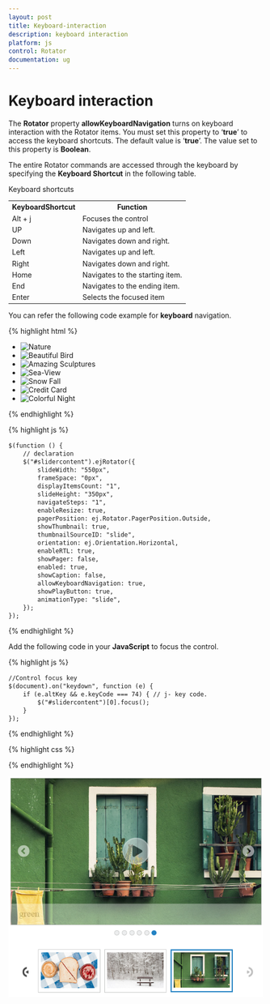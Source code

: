 ```yaml
---
layout: post
title: Keyboard-interaction
description: keyboard interaction
platform: js
control: Rotator
documentation: ug
---
```


# Keyboard interaction

The **Rotator** property **allowKeyboardNavigation** turns on keyboard interaction with the Rotator items. You must set this property to ‘**true**’ to access the keyboard shortcuts. The default value is ‘**true**’. The value set to this property is **Boolean**.

The entire Rotator commands are accessed through the keyboard by specifying the **Keyboard Shortcut** in the following table.

Keyboard shortcuts

<table>
<tr>
<th>
KeyboardShortcut	</th><th>
Function</th></tr>
<tr>
<td>
Alt + j</td><td>
Focuses the control</td></tr>
<tr>
<td>
UP</td><td>
Navigates up and left.</td></tr>
<tr>
<td>
Down</td><td>
Navigates down and right.</td></tr>
<tr>
<td>
Left</td><td>
Navigates up and left.</td></tr>
<tr>
<td>
Right</td><td>
Navigates down and right.</td></tr>
<tr>
<td>
Home</td><td>
Navigates to the starting item.</td></tr>
<tr>
<td>
End</td><td>
Navigates to the ending item.</td></tr>
<tr>
<td>
Enter</td><td>
Selects the focused item</td></tr>
</table>


You can refer the following code example for **keyboard** navigation.


  {% highlight html %}

  
<div class="cols-sample-area">
   <ul id="slidercontent" accesskey="e">
      <li>
         <img class="image" src="../images/rotator/nature.jpg" title="Nature" />
      </li>
      <li>
         <img class="image" src="../images/rotator/bird.jpg" title="Beautiful Bird" />
      </li>
      <li>
         <img class="image" src="../images/rotator/sculpture.jpg" title="Amazing Sculptures" />
      </li>
      <li>
         <img class="image" src="../images/rotator/seaview.jpg" title="Sea-View" />
      </li>
      <li>
         <img class="image" src="../images/rotator/snowfall.jpg" title="Snow Fall" />
      </li>
      <li>
         <img class="image" src="../images/rotator/card.jpg" title="Credit Card" />
      </li>
      <li>
         <img class="image" src="../images/rotator/night.jpg" title="Colorful Night" />
      </li>
   </ul>
   <ul id="slide" style="display: none">
      <li>
         <img src="../images/rotator/nature.jpg" title="Nature" />
      </li>
      <li>
         <img src="../images/rotator/bird.jpg" title="Beautiful Bird" />
      </li>
      <li>
         <img src="../images/rotator/sculpture.jpg" title="Amazing Sculptures" />
      </li>
      <li>
         <img src="../images/rotator/seaview.jpg" title="Sea-View" />
      </li>
      <li>
         <img src="../images/rotator/snowfall.jpg" title="Snow Fall" />
      </li>
      <li>
         <img src="../images/rotator/card.jpg" title="Credit Card" />
      </li>
      <li>
         <img src="../images/rotator/night.jpg" title="Colorful Night" />
      </li>
   </ul>
</div> 
  

  {% endhighlight %}


  {% highlight js %}

  
  	
    $(function () {
        // declaration
        $("#slidercontent").ejRotator({
            slideWidth: "550px",
            frameSpace: "0px",
            displayItemsCount: "1",
            slideHeight: "350px",
            navigateSteps: "1",
            enableResize: true,
            pagerPosition: ej.Rotator.PagerPosition.Outside,
            showThumbnail: true,
            thumbnailSourceID: "slide",
            orientation: ej.Orientation.Horizontal,
            enableRTL: true,
            showPager: false,
            enabled: true,
            showCaption: false,
            allowKeyboardNavigation: true,
            showPlayButton: true,
            animationType: "slide",
        });	      
    });



  {% endhighlight %}


Add the following code in your **JavaScript** to focus the control.

  {% highlight js %}

  
    //Control focus key
    $(document).on("keydown", function (e) {
        if (e.altKey && e.keyCode === 74) { // j- key code.
            $("#slidercontent")[0].focus();
        }
    });

  {% endhighlight %}
  
  
{% highlight css %}

<style type="text/css" class="cssStyles">
    .e-rotator-wrap .e-thumb .e-thumb-items li img {
        width: 130px;
        height: 82px;
    }
</style>


{% endhighlight %}



![](/js/Rotator/Keyboard-interaction_images/Keyboard-interaction_img1.png) 



